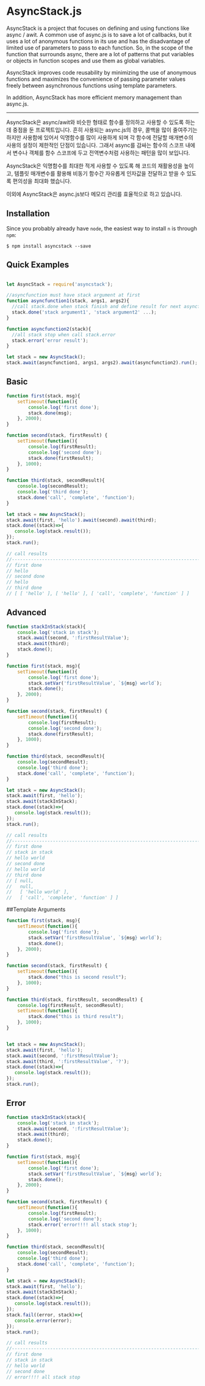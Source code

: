 # AsyncStack.js

AsyncStack is a project that focuses on defining and using functions like async / awit. A common use of async.js is to save a lot of callbacks, but it uses a lot of anonymous functions in its use and has the disadvantage of limited use of parameters to pass to each function. So, in the scope of the function that surrounds async, there are a lot of patterns that put variables or objects in function scopes and use them as global variables.

AsyncStack improves code reusability by minimizing the use of anonymous functions and maximizes the convenience of passing parameter values freely between asynchronous functions using template parameters.

In addition, AsyncStack has more efficient memory management than async.js.

***
AsyncStack은 async/awit와 비슷한 형태로 함수를 정의하고 사용할 수 있도록 하는데 중점을 둔 프로젝트입니다.
흔히 사용되는 async.js의 경우, 콜백을 많이 줄여주기는 하지만 사용함에 있어서 익명함수를 많이 사용하게 되며
각 함수에 전달할 매개변수의 사용의 설정이 제한적인 단점이 있습니다. 그래서 async를 감싸는 함수의 스코프 내에서
변수나 객체를 함수 스코프에 두고 전역변수처럼 사용하는 패턴을 많이 보입니다.

AsyncStack은 익명함수를 최대한 적게 사용할 수 있도록 해 코드의 재활용성을 높이고, 템플릿 매개변수를 활용해
비동기 함수간 자유롭게 인자값을 전달하고 받을 수 있도록 편의성을 최대화 했습니다.

이외에 AsyncStack은 async.js보다 메모리 관리를 효율적으로 하고 있습니다.

## Installation

Since you probably already have `node`, the easiest way to install `n` is through `npm`:

    $ npm install asyncstack --save

## Quick Examples

```javascript

let AsyncStack = require('asyncstack');

//asyncfunction must have stack argument at first
function asyncfunction1(stack, args1, args2){
  //call stack.done when stack finish and define result for next asyncfunction
  stack.done('stack argument1', 'stack argument2' ...);
}

function asyncfunction2(stack){
  //all stack stop when call stack.error
  stack.error('error result');
}

let stack = new AsyncStack();
stack.await(asyncfunction1, args1, args2).await(asyncfunction2).run();

```

## Basic

```javascript
function first(stack, msg){
    setTimeout(function(){
        console.log('first done');
        stack.done(msg);
    }, 2000);
}

function second(stack, firstResult) {
    setTimeout(function(){
        console.log(firstResult);
        console.log('second done');
        stack.done(firstResult);
    }, 1000);
}

function third(stack, secondResult){
    console.log(secondResult);
    console.log('third done');
    stack.done('call', 'complete', 'function');
}

let stack = new AsyncStack();
stack.await(first, 'hello').await(second).await(third);
stack.done((stack)=>{
   console.log(stack.result());
});
stack.run();

// call results
//------------------------------------------------------------------------------
// first done
// hello
// second done
// hello
// third done
// [ [ 'hello' ], [ 'hello' ], [ 'call', 'complete', 'function' ] ]

```


## Advanced

```javascript
function stackInStack(stack){
    console.log('stack in stack');
    stack.await(second, ':firstResultValue');
    stack.await(third);
    stack.done();
}

function first(stack, msg){
    setTimeout(function(){
        console.log('first done');
        stack.setVar('firstResultValue', `${msg} world`);
        stack.done();
    }, 2000);
}

function second(stack, firstResult) {
    setTimeout(function(){
        console.log(firstResult);
        console.log('second done');
        stack.done(firstResult);
    }, 1000);
}

function third(stack, secondResult){
    console.log(secondResult);
    console.log('third done');
    stack.done('call', 'complete', 'function');
}

let stack = new AsyncStack();
stack.await(first, 'hello');
stack.await(stackInStack);
stack.done((stack)=>{
   console.log(stack.result());
});
stack.run();

// call results
//------------------------------------------------------------------------------
// first done
// stack in stack
// hello world
// second done
// hello world
// third done
// [ null,
//   null,
//   [ 'hello world' ],
//   [ 'call', 'complete', 'function' ] ]
```

##Template Arguments
```javascript
function first(stack, msg){
    setTimeout(function(){
        console.log('first done');
        stack.setVar('firstResultValue', `${msg} world`);
        stack.done();
    }, 2000);
}

function second(stack, firstResult) {
    setTimeout(function(){
        stack.done("this is second result");
    }, 1000);
}

function third(stack, firstResult, secondResult) {
    console.log(firstResult, secondResult);
    setTimeout(function(){
        stack.done("this is third result");
    }, 1000);
}


let stack = new AsyncStack();
stack.await(first, 'hello');
stack.await(second, ':firstResultValue');
stack.await(third, ':firstResultValue', '?');
stack.done((stack)=>{
   console.log(stack.result());
});
stack.run();

```

## Error
```javascript
function stackInStack(stack){
    console.log('stack in stack');
    stack.await(second, ':firstResultValue');
    stack.await(third);
    stack.done();
}

function first(stack, msg){
    setTimeout(function(){
        console.log('first done');
        stack.setVar('firstResultValue', `${msg} world`);
        stack.done();
    }, 2000);
}

function second(stack, firstResult) {
    setTimeout(function(){
        console.log(firstResult);
        console.log('second done');
        stack.error('error!!!! all stack stop');
    }, 1000);
}

function third(stack, secondResult){
    console.log(secondResult);
    console.log('third done');
    stack.done('call', 'complete', 'function');
}

let stack = new AsyncStack();
stack.await(first, 'hello');
stack.await(stackInStack);
stack.done((stack)=>{
   console.log(stack.result());
});
stack.fail((error, stack)=>{
   console.error(error);
});
stack.run();

// call results
//------------------------------------------------------------------------------
// first done
// stack in stack
// hello world
// second done
// error!!!! all stack stop

```
